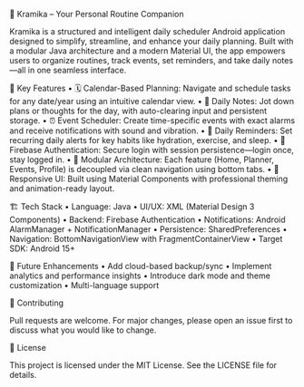 📱 Kramika – Your Personal Routine Companion

Kramika is a structured and intelligent daily scheduler Android application designed to simplify, streamline, and enhance your daily planning. Built with a modular Java architecture and a modern Material UI, the app empowers users to organize routines, track events, set reminders, and take daily notes—all in one seamless interface.

🔧 Key Features
	•	🗓️ Calendar-Based Planning: Navigate and schedule tasks for any date/year using an intuitive calendar view.
	•	📝 Daily Notes: Jot down plans or thoughts for the day, with auto-clearing input and persistent storage.
	•	⏰ Event Scheduler: Create time-specific events with exact alarms and receive notifications with sound and vibration.
	•	🔁 Daily Reminders: Set recurring daily alerts for key habits like hydration, exercise, and sleep.
	•	👤 Firebase Authentication: Secure login with session persistence—login once, stay logged in.
	•	📂 Modular Architecture: Each feature (Home, Planner, Events, Profile) is decoupled via clean navigation using bottom tabs.
	•	📱 Responsive UI: Built using Material Components with professional theming and animation-ready layout.

🏗️ Tech Stack
	•	Language: Java
	•	UI/UX: XML (Material Design 3 Components)
	•	Backend: Firebase Authentication
	•	Notifications: Android AlarmManager + NotificationManager
	•	Persistence: SharedPreferences
	•	Navigation: BottomNavigationView with FragmentContainerView
	•	Target SDK: Android 15+

📌 Future Enhancements
	•	Add cloud-based backup/sync
	•	Implement analytics and performance insights
	•	Introduce dark mode and theme customization
	•	Multi-language support

🤝 Contributing

Pull requests are welcome. For major changes, please open an issue first to discuss what you would like to change.

📄 License

This project is licensed under the MIT License. See the LICENSE file for details.
